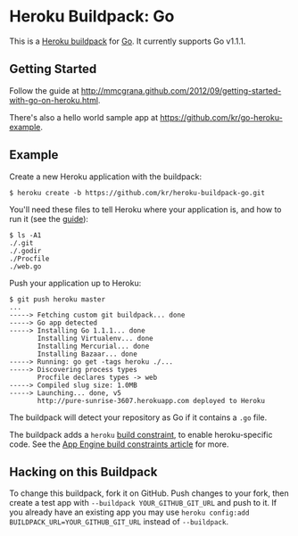 # Heroku Buildpack: Go

This is a [Heroku buildpack][buildpack] for [Go][go]. It currently supports Go v1.1.1.

## Getting Started

Follow the guide at
<http://mmcgrana.github.com/2012/09/getting-started-with-go-on-heroku.html>.

There's also a hello world sample app at
<https://github.com/kr/go-heroku-example>.

## Example

Create a new Heroku application with the buildpack:

`$ heroku create -b https://github.com/kr/heroku-buildpack-go.git`

You'll need these files to tell Heroku where your application is, and how to run it (see the [guide](http://mmcgrana.github.io/2012/09/getting-started-with-go-on-heroku.html)):

```
$ ls -A1
./.git
./.godir
./Procfile
./web.go

```

Push your application up to Heroku:

```
$ git push heroku master
...
-----> Fetching custom git buildpack... done
-----> Go app detected
-----> Installing Go 1.1.1... done
       Installing Virtualenv... done
       Installing Mercurial... done
       Installing Bazaar... done
-----> Running: go get -tags heroku ./...
-----> Discovering process types
       Procfile declares types -> web
-----> Compiled slug size: 1.0MB
-----> Launching... done, v5
       http://pure-sunrise-3607.herokuapp.com deployed to Heroku
```

The buildpack will detect your repository as Go if it contains a `.go` file.

The buildpack adds a `heroku` [build constraint][build-constraint],
to enable heroku-specific code. See the [App Engine build constraints article][app-engine-build-constraints]
for more.

## Hacking on this Buildpack

To change this buildpack, fork it on GitHub. Push
changes to your fork, then create a test app with
`--buildpack YOUR_GITHUB_GIT_URL` and push to it. If you
already have an existing app you may use `heroku config:add
BUILDPACK_URL=YOUR_GITHUB_GIT_URL` instead of `--buildpack`.

[go]: http://golang.org/
[buildpack]: http://devcenter.heroku.com/articles/buildpacks
[quickstart]: http://mmcgrana.github.com/2012/09/getting-started-with-go-on-heroku.html
[build-constraint]: http://golang.org/pkg/go/build/
[app-engine-build-constraints]: http://blog.golang.org/2013/01/the-app-engine-sdk-and-workspaces-gopath.html
